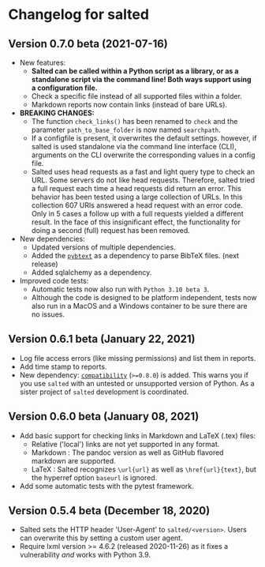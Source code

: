 # Changelog for salted

## Version 0.7.0 beta (2021-07-16)

* New features:
  * **Salted can be called within a Python script as a library, or as a standalone script via the command line! Both ways support using a configuration file.**
  * Check a specific file instead of all supported files within a folder.
  * Markdown reports now contain links (instead of bare URLs).
* **BREAKING CHANGES:**
  *  The function `check_links()` has been renamed to `check`  and the parameter `path_to_base_folder` is now named `searchpath`.
  * If a configfile is present, it overwrites the default settings. however, if salted is used standalone via the command line interface (CLI), arguments on the CLI overwrite the corresponding values in a config file.
  * Salted uses head requests as a fast and light query type to check an URL. Some servers do not like head requests. Therefore, salted tried a full request each time a head requests did return an error. This behavior has been tested using a large collection of URLs. In this collection 607 URls answered a head request with an error code. Only in 5 cases a follow up with a full requests yielded a different result. In the face of this insignificant effect, the functionality for doing a second (full) request has been removed.
* New dependencies:
  * Updated versions of multiple dependencies.
  * Added the [`pybtext`](https://pypi.org/project/pybtex/) as a dependency to parse BibTeX files. (next release)
  * Added sqlalchemy as a dependency.
* Improved code tests:
    * Automatic tests now also run with `Python 3.10 beta 3`.
    * Although the code is designed to be platform independent, tests now also run in a MacOS and a Windows container to be sure there are no issues.


## Version 0.6.1 beta (January 22, 2021)

* Log file access errors (like missing permissions) and list them in reports.
* Add time stamp to reports.
* New dependency: [`compatibility`](https://github.com/RuedigerVoigt/compatibility) (`>=0.8.0`) is added. This warns you if you use `salted` with an untested or unsupported version of Python. As a sister project of `salted` development is coordinated.

## Version 0.6.0 beta (January 08, 2021)

* Add basic support for checking links in Markdown and LaTeX (.tex) files:
    * Relative ('local') links are not yet supported in any format.
    * Markdown : The pandoc version as well as GitHub flavored markdown are supported.
    * LaTeX : Salted recognizes `\url{url}` as well as `\href{url}{text}`, but the hyperref option `baseurl` is ignored.
* Add some automatic tests with the pytest framework.

## Version 0.5.4 beta (December 18, 2020)

* Salted sets the HTTP header 'User-Agent' to `salted/<version>`. Users can overwrite this by setting a custom user agent.
* Require lxml version >= 4.6.2 (released 2020-11-26) as it fixes a vulnerability *and* works with Python 3.9.